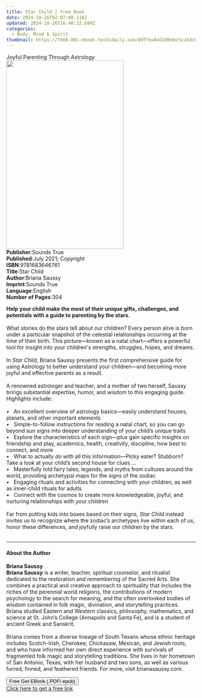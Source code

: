 ```yaml
---
title: Star Child | Free Book
date: 2024-10-26T02:07:08.116Z
updated: 2024-10-26T16:40:32.699Z
categories:
  - Body, Mind & Spirit
thumbnail: https://thmb-001-ebook.techidaily.com/8dffea6432d6dec5ca54c09b13eff2ecff589a5a5fa9910d15a5d52c6bbd78c7.jpg
---
```

<main id="book-container">
  <div class="flex flex-col">
    <div class="book-brief flex-1 py-6 px-4 sm:p-6 md:py-10 md:px-8">
      <!-- brief-->
      <div class="book-brief-main">Joyful Parenting Through Astrology</div>
    </div>
    <div
      class="book-meta-info flex-1 grid gap-4 col-start-1 col-end-3 row-start-1 sm:mb-6 sm:grid-cols-4 lg:gap-6 lg:col-start-2 lg:row-end-6 lg:row-span-6 lg:mb-0"
    >
      <div
        class="book-meta-info-left place-content-center mt-4 p-4 text-sm leading-6 col-start-2 col-span-2 dark:text-slate-400"
      >
        <img
          class="w-full h-500 object-cover rounded-lg sm:h-255 sm:col-span-2 lg:col-span-full"
          src="https://img-001-ebook.techidaily.com/d96ba99e9cae18734fc171021f8a14e5dadb32e06e339f0033356900465a39a0.jpg"
          alt=""
          width="312"
          height="500"
        />
      </div>
      <div
        class="book-meta-info-right mt-2 col-start-1 row-start-2 col-span-3 self-center"
      >
        <!-- meta data  -->
        <div class="flex flex-col px-4 md:px-8">
          <div class="flex-1">
            <strong>Publisher</strong>:<span class="px-2">Sounds True</span>
          </div>
          <div class="flex-1">
            <strong>Published</strong>:<span class="px-2"
              >July 2021; Copyright</span
            >
          </div>
          <div class="flex-1">
            <strong>ISBN</strong>:<span class="px-2">9781683646761</span>
          </div>
          <div class="flex-1">
            <strong>Title</strong>:<span class="px-2">Star Child</span>
          </div>
          <div class="flex-1">
            <strong>Author</strong>:<span class="px-2">Briana Saussy</span>
          </div>
          <div class="flex-1">
            <strong>Imprint</strong>:<span class="px-2">Sounds True</span>
          </div>
          <div class="flex-1">
            <strong>Language</strong>:<span class="px-2">English</span>
          </div>
          <div class="flex-1">
            <strong>Number of Pages</strong>:<span class="px-2">304</span>
          </div>
        </div>
      </div>
    </div>
    <div class="book-description flex-1 py-6 px-4 sm:p-6 md:py-10 md:px-8">
      <div class="book-description-main">
        <div accordion-content="" id="description">
          <p>
            <b
              >Help your child make the most of their unique gifts, challenges,
              and potentials with a guide to parenting by the stars.</b
            ><br />&nbsp;<br />What stories do the stars tell about our
            children? Every person alive is born under a particular snapshot of
            the celestial relationships occurring at the time of their birth.
            This picture—known as a natal chart—offers a powerful tool for
            insight into your children's strengths, struggles, hopes, and
            dreams.<br />&nbsp;<br />In <i>Star Child</i>, Briana Saussy
            presents the first comprehensive guide for using Astrology to better
            understand your children—and becoming more joyful and effective
            parents as a result.<br />&nbsp;<br />A renowned astrologer and
            teacher, and a mother of two herself, Saussy brings substantial
            expertise, humor, and wisdom to this engaging guide. Highlights
            include:<br />&nbsp;<br />•&nbsp;&nbsp; An excellent overview of
            astrology basics—easily understand houses, planets, and other
            important elements<br />•&nbsp;&nbsp; Simple-to-follow instructions
            for reading a natal chart, so you can go beyond sun signs into
            deeper understanding of your child’s unique traits<br />•&nbsp;&nbsp;
            Explore the characteristics of each sign—plus gain specific insights
            on friendship and play, academics, health, creativity, discipline,
            how best to connect, and more<br />•&nbsp;&nbsp; What to actually
            <i>do</i> with all this information—Picky eater? Stubborn? Take a
            look at your child’s second house for clues …<br />•&nbsp;&nbsp;
            Masterfully told fairy tales, legends, and myths from cultures
            around the world, providing archetypal maps for the signs of the
            zodiac<br />•&nbsp;&nbsp; Engaging rituals and activities for
            connecting with your children, as well as inner-child rituals for
            adults<br />•&nbsp;&nbsp; Connect with the cosmos to create more
            knowledgeable, joyful, and nurturing relationships with your
            children<br />&nbsp;<br />Far from putting&nbsp;kids into boxes
            based on their signs, <i>Star Child</i> instead invites us to
            recognize where the zodiac’s archetypes live within each of us,
            honor these differences, and joyfully raise our children by the
            stars.<br />&nbsp;
          </p>
        </div>
        <div class="accordion-fader"></div>
      </div>
    </div>
    <div class="book-excerpts flex-1 py-6 px-4 sm:p-6 md:py-10 md:px-8">
      <!-- excerpts-->
      <div class="book-excerpts-main">
        <hr />
        <h4 class="placeholder placeholder-heading">
          <span>About the Author</span>
        </h4>
        <p></p>
        <p>
          <b>Briana Saussy</b><br /><b>Briana Saussy</b> is a writer, teacher,
          spiritual counselor, and ritualist dedicated to the restoration and
          remembering of the Sacred Arts. She combines a practical and creative
          approach to spirituality that includes the riches of the perennial
          world religions, the contributions of modern psychology to the search
          for meaning, and the often overlooked bodies of wisdom contained in
          folk magic, divination, and storytelling practices. Briana studied
          Eastern and Western classics, philosophy, mathematics, and science at
          St. John’s College (Annapolis and Santa Fe), and is a student of
          ancient Greek and Sanskrit.<br />&nbsp;<br />Briana comes from a
          diverse lineage of South Texans whose ethnic heritage includes
          Scotch-Irish, Cherokee, Chickasaw, Mexican, and Jewish roots, and who
          have informed her own direct experience with survivals of fragmented
          folk magic and storytelling traditions. She lives in her hometown of
          San Antonio, Texas, with her husband and two sons, as well as various
          furred, finned, and feathered friends. For more, visit
          brianasaussy.com.
        </p>
        <p></p>
      </div>
    </div>
    <div
      class="book-about-author flex-1 py-6 px-4 sm:p-6 md:py-10 md:px-8"
    ></div>
    <div class="book-free-get flex-1 py-6 px-4 sm:p-6 md:py-10 md:px-8">
      <button
        id="btn-free-get"
        class="bg-blue-500 hover:bg-blue-700 text-white font-bold py-2 px-4 rounded"
      >
        Free Get EBook (.PDF/.epub)
      </button>
      <div id="countdown-display" class="px-2 text-lg mt-2"></div>
      <a
        id="free-link"
        class="hidden bg-blue-500 hover:bg-blue-700 text-white font-bold py-2 px-4 rounded"
        href="https://www.ebooks.com/en-us/book/210761636/star-child/briana-saussy/"
        target="_blank"
        >Click here to get a free link</a
      >
    </div>
    <script>
      let countdownTime = 0;
      let countdownInterval = null;
      document
        .getElementById('btn-free-get')
        .addEventListener('click', startCountdown);
      function startCountdown() {
        countdownTime = new Date().getTime() + 60000 * 3;
        countdownInterval = setInterval(updateCountdown, 1000);
        document.getElementById('btn-free-get').disabled = true;
        document
          .getElementById('btn-free-get')
          .classList.add('bg-gray-500', 'cursor-not-allowed');
      }
      function updateCountdown() {
        let currentTime = new Date().getTime();
        let timeLeft = countdownTime - currentTime;
        let secondsLeft = Math.floor(timeLeft / 1000);
        document.getElementById('countdown-display').innerHTML =
          `Remaining time: ${secondsLeft} seconds.`;
        if (secondsLeft <= 0) {
          clearInterval(countdownInterval);
          document.getElementById('btn-free-get').classList.add('hidden');
          document.getElementById('free-link').classList.remove('hidden');
          document.getElementById('countdown-display').innerHTML = '';
        }
      }
    </script>
  </div>
</main>

<ins class="adsbygoogle"
      style="display:block"
      data-ad-client="ca-pub-7571918770474297"
      data-ad-slot="8358498916"
      data-ad-format="auto"
      data-full-width-responsive="true"></ins>
    